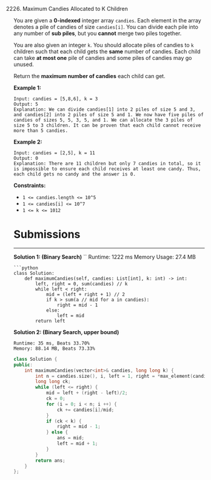 2226. Maximum Candies Allocated to K Children

You are given a **0-indexed** integer array `candies`. Each element in the array denotes a pile of candies of size `candies[i]`. You can divide each pile into any number of **sub piles**, but you **cannot** merge two piles together.

You are also given an integer `k`. You should allocate piles of candies to `k` children such that each child gets the **same** number of candies. Each child can take **at most one** pile of candies and some piles of candies may go unused.

Return the **maximum number of candies** each child can get.

 

**Example 1:**
```
Input: candies = [5,8,6], k = 3
Output: 5
Explanation: We can divide candies[1] into 2 piles of size 5 and 3, and candies[2] into 2 piles of size 5 and 1. We now have five piles of candies of sizes 5, 5, 3, 5, and 1. We can allocate the 3 piles of size 5 to 3 children. It can be proven that each child cannot receive more than 5 candies.
```

**Example 2:**
```
Input: candies = [2,5], k = 11
Output: 0
Explanation: There are 11 children but only 7 candies in total, so it is impossible to ensure each child receives at least one candy. Thus, each child gets no candy and the answer is 0.
```

**Constraints:**

* `1 <= candies.length <= 10^5`
* `1 <= candies[i] <= 10^7`
* `1 <= k <= 1012`

# Submissions
---
**Solution 1: (Binary Search)**
``
Runtime: 1222 ms
Memory Usage: 27.4 MB
```
```python
class Solution:
    def maximumCandies(self, candies: List[int], k: int) -> int:
        left, right = 0, sum(candies) // k
        while left < right:
            mid = (left + right + 1) // 2
            if k > sum(a // mid for a in candies):
                right = mid - 1
            else:
                left = mid
        return left
```

**Solution 2: (Binary Search, upper bound)**
```
Runtime: 35 ms, Beats 33.70%
Memory: 88.14 MB, Beats 73.33%
```
```c++
class Solution {
public:
    int maximumCandies(vector<int>& candies, long long k) {
        int n = candies.size(), i, left = 1, right = *max_element(candies.begin(), candies.end()), mid, ans = 0;
        long long ck;
        while (left <= right) {
            mid = left + (right - left)/2;
            ck = 0;
            for (i = 0; i < n; i ++) {
                ck += candies[i]/mid;
            }
            if (ck < k) {
                right = mid - 1;
            } else {
                ans = mid;
                left = mid + 1;
            }
        }
        return ans;
    }
};
```
